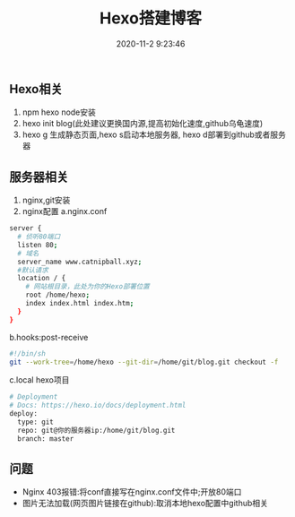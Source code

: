 ﻿---
title: Hexo搭建博客
date: 2020-11-2 9:23:46
categories: 
    - 网站
tags: 
    - Web
    - Hexo
    - 阿里云
mp3: 
cover: img/hexo.jpeg
---


## Hexo相关

 1. npm hexo node安装
 2. hexo init blog(此处建议更换国内源,提高初始化速度,github乌龟速度)
 3. hexo g 生成静态页面,hexo s启动本地服务器, hexo d部署到github或者服务器
 

## 服务器相关
 1. nginx,git安装
 2. nginx配置
a.nginx.conf
```bash
server {
  # 侦听80端口
  listen 80;
  # 域名
  server_name www.catnipball.xyz;
  #默认请求
  location / {
    # 网站根目录，此处为你的Hexo部署位置
    root /home/hexo;
    index index.html index.htm;
  }
}
```
b.hooks:post-receive

```bash
#!/bin/sh
git --work-tree=/home/hexo --git-dir=/home/git/blog.git checkout -f
```
c.local hexo项目

```bash
# Deployment
# Docs: https://hexo.io/docs/deployment.html
deploy:
  type: git                                       
  repo: git@你的服务器ip:/home/git/blog.git		
  branch: master  
```
## 问题

 - Nginx 403报错:将conf直接写在nginx.conf文件中;开放80端口
 - 图片无法加载(网页图片链接在github):取消本地hexo配置中github相关

